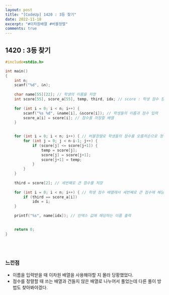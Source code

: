 ```yaml
---
layout: post
title: "[CodeUp] 1420 : 3등 찾기"
date: 2022-11-18
excerpt: "#이차원배열 #버블정렬"
comments: true
---
```


## 1420 : 3등 찾기 <br>

```C
#include<stdio.h>

int main() 
{
	int n;
	scanf("%d", &n);
	
	char name[55][22]; // 학생의 이름을 저장
	int score[55], score_a[55], temp, third, idx; // score : 학생 점수 정렬용, score_a : 학생 점수, third : 세번째, idx : 인덱스
	
	for (int i = 0; i < n; i++) {
		scanf("%s %d", &name[i], &score[i]); // 학생들의 이름과 점수 입력
		score_a[i] = score[i]; // 점수를 저장할 배열
	}

	
	for (int i = 0; i < n; i++) { // 버블정렬로 학생들의 점수를 오름차순으로 정렬
		for (int j = 0; j < n-i-1; j++) {
			if (score[j] <= score[j+1]) {
				temp = score[j];
				score[j] = score[j+1];
				score[j+1] = temp;
			}
		}
	}
	
	third = score[2]; // 세번째로 큰 점수를 저장
	
	for (int i = 0; i < n; i++) { // 학생 점수 배열에서 세번째로 큰 점수에 해당하는 인덱스 값 저장
		if (third == score_a[i])
			idx = i;
	}
	
	printf("%s", name[idx]); // 인덱스 값에 해당하는 이름 출력
	

    return 0;
}
```
<br>
<br>


### 느낀점 <br>
* 이름을 입력받을 때 이차원 배열을 사용해야할 지 몰라 당황했었다.
* 점수를 정렬할 때 쓰는 배열과 건들지 않은 배열로 나누어서 풀었는데 다른 풀이 방법도 찾아봐야겠다.

